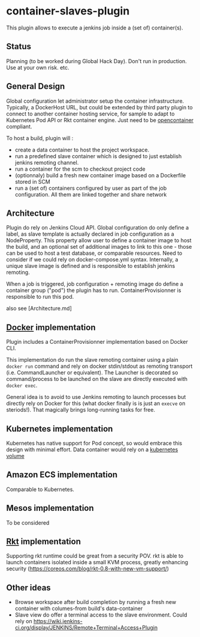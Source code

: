# container-slaves-plugin

This plugin allows to execute a jenkins job inside a (set of) container(s).

## Status

Planning (to be worked during Global Hack Day). Don't run in production. Use at your own risk. etc.

## General Design

Global configuration let administrator setup the container infrastructure. Typically, a DockerHost URL, but could be extended by third party plugin to connect to another container hosting service, for sample to adapt to Kubernetes Pod API or Rkt container engine. Just need to be [opencontainer](https://www.opencontainers.org/) compliant.

To host a build, plugin will :
* create a data container to host the project workspace.
* run a predefined slave container which is designed to just establish jenkins remoting channel. 
* run a container for the scm to checkout project code
* (optionnaly) build a fresh new container image based on a Dockerfile stored in SCM
* run a (set of) containers configured by user as part of the job configuration. All them are linked together and share network

## Architecture

Plugin do rely on Jenkins Cloud API. Global configuration do only define a label, as slave template is actually declared in job configuration as a NodeProperty. 
This property allow user to define a container image to host the build, and an optional set of additional images to link to this one - those can be used to host a test database, or comparable resources. Need to consider if we could rely on docker-compose.yml syntax.
Internally, a unique slave image is defined and is responsible to establish jenkins remoting.

When a job is triggered, job configuration + remoting image do define a container group ("pod") the plugin has to run. ContainerProvisionner is responsible to run this pod. 

also see [Architecture.md]

## [Docker](https://www.docker.com) implementation

Plugin includes a ContainerProvisionner implementation based on Docker CLI. 

This implementation do run the slave remoting container using a plain `docker run` command and rely on docker stdin/stdout as remoting transport (i.e. CommandLauncher or equivalent). 
The Launcher is decorated so command/process to be launched on the slave are directly executed with `docker exec`.

General idea is to avoid to use Jenkins remoting to launch processes but directly rely on Docker for this (what docker finally is is just an `execve` on steriods!). That magically brings long-running tasks for free.

## Kubernetes implementation

Kubernetes has native support for Pod concept, so would embrace this design with minimal effort.
Data container would rely on a [kubernetes volume](https://github.com/kubernetes/kubernetes/blob/master/docs/user-guide/volumes.md)

## Amazon ECS implementation

Comparable to Kubernetes.

## Mesos implementation

To be considered

## [Rkt](https://github.com/coreos/rkt) implementation

Supporting rkt runtime could be great from a security POV. rkt is able to launch containers isolated inside a small KVM process, greatly enhancing security (https://coreos.com/blog/rkt-0.8-with-new-vm-support/)

## Other ideas

 * Browse workspace after build completion by running a fresh new container with columes-from build's data-container
 * Slave view do offer a terminal access to the slave environment. Could rely on https://wiki.jenkins-ci.org/display/JENKINS/Remote+Terminal+Access+Plugin
